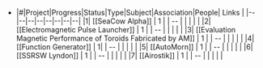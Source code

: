 - |#|Project|Progress|Status|Type|Subject|Association|People| Links |
  |--|--|--|--|--|--|--|--|
  |1| [[SeaCow Alpha]] | 1 |  | -- |  | |  |  |
  |2| [[Electromagnetic Pulse Launcher]] | 1 | | -- | | | | |
  |3| [[Evaluation Magnetic Performance of Toroids Fabricated by AM]] | 1 |  | -- | | | | |
  |4| [[Function Generator]] | 1|  | -- | | | | |
  |5| [[AutoMorn]] | 1  |  | -- | | | | |
  |6| [[SSRSW Lyndon]] | 1 |  | -- | | | | |
  |7| [[Airostik]] | 1 |  | -- | | | | |